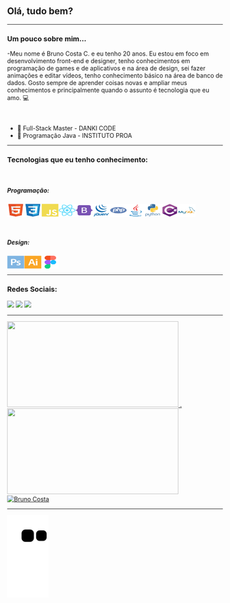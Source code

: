 ## Olá, tudo bem?     

<hr />

<!--Mini introdução-->

<h3>Um pouco sobre mim...</h3>
-Meu nome é Bruno Costa C. e eu tenho 20 anos. Eu estou em foco em desenvolvimento front-end e designer, tenho conhecimentos em programação de games e de aplicativos e na área de design, sei fazer animações e editar vídeos, tenho conhecimento básico na área de banco de dados. Gosto sempre de aprender coisas novas e ampliar meus conhecimentos e principalmente quando o assunto é tecnologia que eu amo. 💻

<br />
<br />
<br />

- 🎲 Full-Stack Master - DANKI CODE
- 🌱 Programação Java - INSTITUTO PROA
 
<hr />
  
<!--Habilidades-->
 
 <h3>Tecnologias que eu tenho conhecimento:</h3>
 
 <br />
 
<h5>Programação:</h5>

  <img align="center" alt="HTML5" height="30" width="40" src="https://github.com/devicons/devicon/blob/master/icons/html5/html5-original.svg"><img align="center" alt="CSS3" height="30" width="40" src="https://github.com/devicons/devicon/blob/master/icons/css3/css3-original.svg"><img align="center" alt="Js" height="30" width="40" src="https://github.com/devicons/devicon/blob/master/icons/javascript/javascript-plain.svg"><img align="center" alt="ReactJS" height="30" width="40" src="https://github.com/devicons/devicon/blob/master/icons/react/react-original.svg"><img align="center" alt="Bootstrap" height="30" width="40" src="https://github.com/devicons/devicon/blob/master/icons/bootstrap/bootstrap-plain.svg"><img align="center" alt="Jquery" height="30" width="40" src="https://github.com/devicons/devicon/blob/master/icons/jquery/jquery-plain-wordmark.svg"><img align="center" alt="PHP" height="30" width="40" src="https://github.com/devicons/devicon/blob/master/icons/php/php-plain.svg"><img align="center" alt="JAVA" height="30" width="40" src="https://github.com/devicons/devicon/blob/master/icons/java/java-original.svg"><img align="center" alt="Python" height="30" width="40" src="https://github.com/devicons/devicon/blob/master/icons/python/python-original-wordmark.svg"><img align="center" alt="Csharp" height="30" width="40" src="https://github.com/devicons/devicon/blob/master/icons/csharp/csharp-original.svg"><img align="center" alt="Mysql" height="30" width="40" src="https://github.com/devicons/devicon/blob/master/icons/mysql/mysql-original-wordmark.svg">
 
 <br />
 
<h5>Design:</h5>
  
  <img align="center" alt="Photoshop" height="30" width="40" src="https://github.com/devicons/devicon/blob/master/icons/photoshop/photoshop-plain.svg"><img align="center" alt="Illustrator" height="30" width="40" src="https://github.com/devicons/devicon/blob/master/icons/illustrator/illustrator-plain.svg"><img align="center" alt="Figma" height="30" width="40" src="https://github.com/devicons/devicon/blob/master/icons/figma/figma-original.svg">

<hr />
 
<!--Redes Sociais e animação-->
  <h3>Redes Sociais:</h3>
 
<div> 
  <a href="https://www.instagram.com/bruno.costa.c/" target="_blank"><img src="https://img.shields.io/badge/Instagram-E4405F?style=for-the-badge&logo=instagram&logoColor=white" target="_blank"></a>
  <a href="https://www.linkedin.com/in/bruno-costa-a643621b2/" target="_blank"><img src="https://img.shields.io/badge/LinkedIn-0077B5?style=for-the-badge&logo=linkedin&logoColor=white" target="_blank"></a> 
  <a href = "mailto:bruno_costa12@hotmail.com"><img src="https://img.shields.io/badge/-Gmail-%23333?style=for-the-badge&logo=gmail&logoColor=white" target="_blank"></a>
 
<hr />
 
<!--Tables do Github-->

<div>
  <a href="https://github.com/ihyperbr">
  <img height="200em" width="400em" = src = "https://github-readme-stats.vercel.app/api/top-langs/?username=ihyperbr&theme=discord_old_blurple&layout=compact"/> .  
  <img height="200em" width="400em" = src="https://github-readme-stats.vercel.app/api?username=ihyperbr&show_icons=true&theme=discord_old_blurple&include_all_commits=true&count_private=true"/>
</div>
<img src="https://komarev.com/ghpvc/?username=ihyperbr&color=blue" alt="Bruno Costa" />
 
<hr />
 
![Snake animation](https://github.com/ihyperbr/ihyperbr/blob/output/github-contribution-grid-snake.svg)
 
</div>
